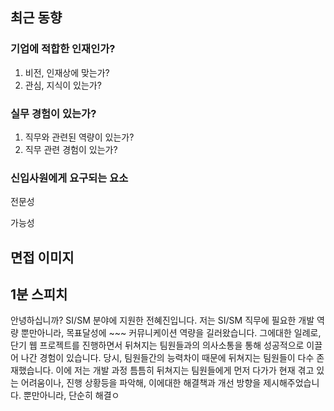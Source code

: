 ## 최근 동향

### 기업에 적합한 인재인가?
1. 비전, 인재상에 맞는가?
2. 관심, 지식이 있는가?

### 실무 경험이 있는가?
1. 직무와 관련된 역량이 있는가?
2. 직무 관련 경험이 있는가?

### 신입사원에게 요구되는 요소
전문성

가능성

## 면접 이미지


## 1분 스피치
안녕하십니까? SI/SM 분야에 지원한 전혜진입니다. 저는 SI/SM 직무에 필요한 개발 역량 뿐만아니라, 목표달성에 ~~~ 커뮤니케이션 역량을 길러왔습니다.
그에대한 일례로, 단기 웹 프로젝트를 진행하면서 뒤쳐지는 팀원들과의 의사소통을 통해 성공적으로 이끌어 나간 경험이 있습니다.
당시, 팀원들간의 능력차이 때문에 뒤쳐지는 팀원들이 다수 존재했습니다. 이에 저는 개발 과정 틈틈히 뒤쳐지는 팀원들에게 먼저 다가가 현재 겪고 있는 어려움이나, 진행 상황등을 파악해, 이에대한 해결책과 개선 방향을 제시해주었습니다. 뿐만아니라, 단순히 해결ㅇ
<!--stackedit_data:
eyJoaXN0b3J5IjpbLTE0NzA0MzE0MDcsNDI1MzE1Mjg3LDIwOD
c5NTQyNzddfQ==
-->